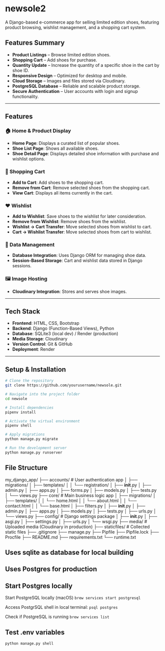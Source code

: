 # newsole2

A Django-based e-commerce app for selling limited edition shoes, featuring product browsing, wishlist management, and a shopping cart system.

## Features Summary

- **Product Listings** – Browse limited edition shoes.
- **Shopping Cart** – Add shoes for purchase.
- **Quantity Update** – Increase the quantity of a specific shoe in the cart by shoe ID.
- **Responsive Design** – Optimized for desktop and mobile.
- **Cloud Storage** – Images and files stored via Cloudinary.
- **PostgreSQL Database** – Reliable and scalable product storage.
- **Secure Authentication** – User accounts with login and signup functionality.

---

## Features

### 🏠 Home & Product Display

- **Home Page**: Displays a curated list of popular shoes.
- **Shoe List Page**: Shows all available shoes.
- **Shoe Detail Page**: Displays detailed shoe information with purchase and wishlist options.

### 🛒 Shopping Cart

- **Add to Cart**: Add shoes to the shopping cart.
- **Remove from Cart**: Remove selected shoes from the shopping cart.
- **View Cart**: Displays all items currently in the cart.

### ❤️ Wishlist

- **Add to Wishlist**: Save shoes to the wishlist for later consideration.
- **Remove from Wishlist**: Remove shoes from the wishlist.
- **Wishlist → Cart Transfer**: Move selected shoes from wishlist to cart.
- **Cart → Wishlist Transfer**: Move selected shoes from cart to wishlist.

### 📂 Data Management

- **Database Integration**: Uses Django ORM for managing shoe data.
- **Session-Based Storage**: Cart and wishlist data stored in Django sessions.

### 🖼 Image Hosting

- **Cloudinary Integration**: Stores and serves shoe images.

---

## Tech Stack

- **Frontend**: HTML, CSS, Bootstrap
- **Backend**: Django (Function-Based Views), Python
- **Database**: SQLite3 (local dev) / Render (production)
- **Media Storage**: Cloudinary
- **Version Control**: Git & GitHub
- **Deployment**: Render

---

## Setup & Installation

```bash
# Clone the repository
git clone https://github.com/yourusername/newsole.git

# Navigate into the project folder
cd newsole

# Install dependencies
pipenv install

# Activate the virtual environment
pipenv shell

# Apply migrations
python manage.py migrate

# Run the development server
python manage.py runserver
```

## File Structure

my_django_app/
├── accounts/ # User authentication app
│ ├── migrations/
│ ├── templates/
│ │ └── registration/
│ ├── **init**.py
│ ├── admin.py
│ ├── apps.py
│ ├── forms.py
│ ├── models.py
│ ├── tests.py
│ └── views.py
├── core/ # Main business logic app
│ ├── migrations/
│ ├── templates/
│ │ └── home.html
│ │ └── about.html
│ │ └── contact.html
│ │ └── base.html
│ ├── filters.py
│ ├── **init**.py
│ ├── admin.py
│ ├── apps.py
│ ├── models.py
│ ├── tests.py
│ ├── urls.py
│ └── views.py
├── config/ # Django settings package
│ ├── **init**.py
│ ├── asgi.py
│ ├── settings.py
│ ├── urls.py
│ └── wsgi.py
├── media/ # Uploaded media (Cloudinary in production)
├── staticfiles/ # Collected static files
├── .gitignore
├── manage.py
├── Pipfile
├── Pipfile.lock
├── Procfile
├── README.md
├── requirements.txt
└── runtime.txt

## Uses sqlite as database for local building

## Uses Postgres for production

## Start Postgres locally

Start PostgreSQL locally (macOS)
`brew services start postgresql`

Access PostgrSQL shell in local terminal:
`psql postgres`

Check if PostgreSQL is running
`brew services list`

## Test .env variables

`python manage.py shell`
